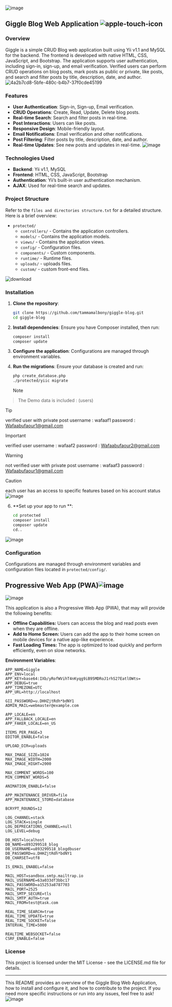 ![image](https://github.com/user-attachments/assets/76036c21-1253-4583-9876-4befa843733b)

## Giggle Blog Web Application ![apple-touch-icon](https://github.com/user-attachments/assets/7bd5322d-6849-4e2e-89f6-7b967216d01a)


### Overview
Giggle is a simple CRUD Blog web application built using Yii v1.1 and MySQL for the backend. The frontend is developed with native HTML, CSS, JavaScript, and Bootstrap. The application supports user authentication, including sign-in, sign-up, and email verification. Verified users can perform CRUD operations on blog posts, mark posts as public or private, like posts, and search and filter posts by title, description, date, and author.
![4a2b7cd8-5bfe-480c-b4b7-37f0cde45199](https://github.com/user-attachments/assets/abdda14a-c9f3-4f05-826c-a35b75fefbd1)

### Features
- **User Authentication**: Sign-in, Sign-up, Email verification.
- **CRUD Operations**: Create, Read, Update, Delete blog posts.
- **Real-time Search**: Search and filter posts in real-time.
- **Post Interactions**: Users can like posts.
- **Responsive Design**: Mobile-friendly layout.
- **Email Notifications**: Email verification and other notifications.
- **Post Filtering**: Filter posts by title, description, date, and author.
- **Real-time Updates**: See new posts and updates in real-time.
![image](https://github.com/user-attachments/assets/b398d708-a9f6-4a90-a3e8-f08c9b94f58b)


### Technologies Used
- **Backend**: Yii v1.1, MySQL
- **Frontend**: HTML, CSS, JavaScript, Bootstrap
- **Authentication**: Yii’s built-in user authentication mechanism.
- **AJAX**: Used for real-time search and updates.

### Project Structure
Refer to the `files and directories structure.txt` for a detailed structure. Here is a brief overview:

- `protected/`
  - `controllers/` - Contains the application controllers.
  - `models/` - Contains the application models.
  - `views/` - Contains the application views.
  - `config/` - Configuration files.
  - `components/` - Custom components.
  - `runtime/` - Runtime files.
  - `uploads/` - uploads files.
  - `custom/` - custom front-end files.
    
![download](https://github.com/user-attachments/assets/2d562fa7-0fa2-465a-a44f-d603e1b87f65)

### Installation

1. **Clone the repository**:
    ```bash
    git clone https://github.com/tammamalbony/giggle-blog.git
    cd giggle-blog
    ```

2. **Install dependencies**:
    Ensure you have Composer installed, then run:
    ```bash
    composer install
    composer update
    ```

3. **Configure the application**:
    Configurations are managed through environment variables.

4. **Run the migrations**:
    Ensure your database is created and run:
    ```bash
    php create_database.php
    ./protected/yiic migrate
    ```
      
    > [!NOTE]
> The Demo data is included : (users)

> [!TIP]
> verified user with private post
> username : wafaaf1
> password : Wafaabufaour1@gmail.com

> [!IMPORTANT]
> verified user
> username : wafaaf2
> password : Wafaabufaour2@gmail.com

> [!WARNING]
> not verified user with private post
> username : wafaaf3
> password : Wafaabufaour1@gmail.com

> [!CAUTION]
> each user has an access to specific features based on his account status
![image](https://github.com/user-attachments/assets/a1c57602-14c7-48fb-bf68-1da75707e0e4)


6. **Set up your app to run **:
    ```bash
    cd protected
    composer install
    composer update
    cd..
    ```
![image](https://github.com/user-attachments/assets/ec633153-5a20-4722-af6f-dfdacbb87d29)

### Configuration
Configurations are managed through environment variables and configuration files located in `protected/config/`.


## Progressive Web App (PWA)![image](https://github.com/user-attachments/assets/633f27e8-f90a-4399-a4d7-2aef57388b7d)

![image](https://github.com/user-attachments/assets/d96e4250-9c2b-42d0-96b5-0fd980c15b74)

This application is also a Progressive Web App (PWA), that may will provide the following benefits:

- **Offline Capabilities:** Users can access the blog and read posts even when they are offline.
- **Add to Home Screen:** Users can add the app to their home screen on mobile devices for a native app-like experience.
- **Fast Loading Times:** The app is optimized to load quickly and perform efficiently, even on slow networks.

**Environment Variables**:
```
APP_NAME=Giggle
APP_ENV=local
APP_KEY=base64:IXb/yRofWVihT4nKyqg9iB95MDRoJ1rhS27EatlOWts=
APP_DEBUG=true
APP_TIMEZONE=UTC
APP_URL=http://localhost

GII_PASSWORD=u.DHHZjtRdh*bdNY1
ADMIN_MAIL=webmaster@example.com

APP_LOCALE=en
APP_FALLBACK_LOCALE=en
APP_FAKER_LOCALE=en_US

ITEMS_PER_PAGE=3
EDITOR_ENABLE=false

UPLOAD_DIR=uploads

MAX_IMAGE_SIZE=1024
MAX_IMAGE_WIDTH=2000
MAX_IMAGE_HIGHT=2000

MAX_COMMENT_WORDS=100
MIN_COMMENT_WORDS=5

ANIMATION_ENABLE=false

APP_MAINTENANCE_DRIVER=file
APP_MAINTENANCE_STORE=database

BCRYPT_ROUNDS=12

LOG_CHANNEL=stack
LOG_STACK=single
LOG_DEPRECATIONS_CHANNEL=null
LOG_LEVEL=debug

DB_HOST=localhost
DB_NAME=u893299518_blog
DB_USERNAME=u893299518_blogdbuser
DB_PASSWORD=u.DHHZjtRdh*bdNY1
DB_CHARSET=utf8

IS_EMAIL_ENABEL=false

MAIL_HOST=sandbox.smtp.mailtrap.io
MAIL_USERNAME=63a033df3bbc17
MAIL_PASSWORD=a15253a8787703
MAIL_PORT=2525
MAIL_SMTP_SECURE=tls
MAIL_SMTP_AUTH=true
MAIL_FROM=test@task.com

REAL_TIME_SEARCH=true
REAL_TIME_UPDATE=true
REAL_TIME_SOCKET=false
INTERVAL_TIME=5000

REALTIME_WEBSOCKET=false
CSRF_ENABLE=false
```



### License
This project is licensed under the MIT License - see the LICENSE.md file for details.

---

This README provides an overview of the Giggle Blog Web Application, how to install and configure it, and how to contribute to the project. If you need more specific instructions or run into any issues, feel free to ask!
![image](https://github.com/user-attachments/assets/b75dc94d-1506-48e2-a171-805e85a148d3)
